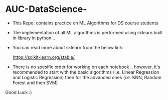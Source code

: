 # AUC-DataScience-
- This Repo. contains practice on ML Algorithms for DS course students

- The implementation of all ML algorithms is performed using sklearn built in library in python .. 

- You can read more about sklearn from the below link: 

  https://scikit-learn.org/stable/

- There is no spesific order for working on each notebook .. however, it's recommended to start with the basic algorithms (i.e. Linear Regression and Logistic Regression) then for the advanced ones (i.e. KNN, Random Forest and then SVM)


Good Luck :) 
